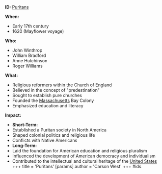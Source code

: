 **ID:** [Puritans](./../puritans/)

**When:**

* Early 17th century
* 1620 (Mayflower voyage)

**Who:**

* John Winthrop
* William Bradford
* Anne Hutchinson
* Roger Williams

**What:**

* Religious reformers within the Church of England
* Believed in the concept of "predestination"
* Sought to establish pure churches
* Founded the [Massachusetts](./../massachusetts/) Bay Colony
* Emphasized education and literacy

**Impact:**

* **Short-Term:**
 * Established a Puritan society in North America
 * Shaped colonial politics and religious life
 * Conflicts with Native Americans
* **Long-Term:**
 * Laid the foundation for American education and religious pluralism
 * Influenced the development of American democracy and individualism
 * Contributed to the intellectual and cultural heritage of the [United States](./../united-states/)
+++
 title = 'Puritans'
[params]
	author = 'Carson West'
+++
#ids